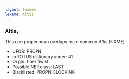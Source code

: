 ```yaml
---
layout: lexeme
lexeme: Altis
---
```


###  Altis₁

This rare proper noun overlaps more common *Altis* (FIXME)
* UPOS:  PROPN
* in KOTUS dictionary under:  41
* Origin:  finer|fiwikt
* Possible NER class:  LAST
* Blacklisted:  PROPN-BLOCKING

